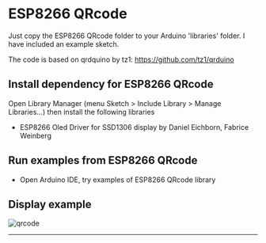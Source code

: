 # ESP8266 QRcode

Just copy the ESP8266 QRcode folder to your Arduino 'libraries' folder. I have included an example sketch.

The code is based on qrdquino by tz1: https://github.com/tz1/qrduino

## Install dependency for ESP8266 QRcode
Open Library Manager (menu Sketch > Include Library > Manage Libraries…) then install the following libraries
- ESP8266 Oled Driver for SSD1306 display by Daniel Eichborn, Fabrice Weinberg

## Run examples from ESP8266 QRcode
- Open Arduino IDE, try examples of ESP8266 QRcode library

## Display example
![qrcode](src/img/qrcode.JPG?raw=true)

---
